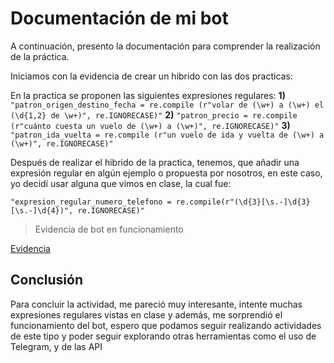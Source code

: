 # Documentación de mi bot

A continuación, presento la documentación para comprender la realización de la práctica.

Iniciamos con la evidencia de crear un hibrido con las dos practicas:

En la practica se proponen las siguientes expresiones regulares: 
**1)** `"patron_origen_destino_fecha = re.compile (r"volar de (\w+) a (\w+) el (\d{1,2} de \w+)", re.IGNORECASE)"` 
**2)** `"patron_precio = re.compile (r"cuánto cuesta un vuelo de (\w+) a (\w+)", re.IGNORECASE)"` 
**3)** `"patron_ida_vuelta = re.compile (r"un vuelo de ida y vuelta de (\w+) a (\w+)", re.IGNORECASE)"` 

Después de realizar el hibrido de la practica, tenemos, que añadir una expresión regular en algún ejemplo o propuesta por nosotros, en este caso, yo decidí usar alguna que vimos en clase, la cual fue: 

`"expresion_regular_numero_telefono = re.compile(r"(\d{3}[\s.-]\d{3}[\s.-]\d{4})", re.IGNORECASE)"` 

> Evidencia de bot en funcionamiento


[Evidencia](assets/imagen_bot_1.png)

## Conclusión
Para concluir la actividad, me pareció muy interesante, intente muchas expresiones regulares vistas en clase y además, me sorprendió el funcionamiento del bot, espero que podamos seguir realizando actividades de este tipo y poder seguir explorando otras herramientas como el uso de Telegram, y de las API 